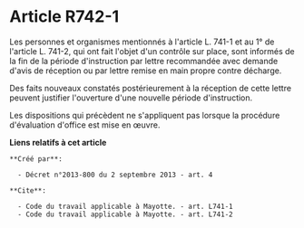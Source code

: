 # Article R742-1

Les personnes et organismes mentionnés à l'article L. 741-1 et au 1° de l'article L. 741-2, qui ont fait l'objet d'un
contrôle sur place, sont informés de la fin de la période d'instruction par lettre recommandée avec demande d'avis de
réception ou par lettre remise en main propre contre décharge. 

Des faits nouveaux constatés postérieurement à la réception de cette lettre peuvent justifier l'ouverture d'une nouvelle
période d'instruction. 

Les dispositions qui précèdent ne s'appliquent pas lorsque la procédure d'évaluation d'office est mise en œuvre.

**Liens relatifs à cet article**

	**Créé par**:

	  - Décret n°2013-800 du 2 septembre 2013 - art. 4

	**Cite**:

	  - Code du travail applicable à Mayotte. - art. L741-1
	  - Code du travail applicable à Mayotte. - art. L741-2
